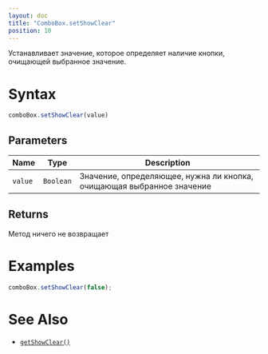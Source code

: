 ```yaml
---
layout: doc
title: "ComboBox.setShowClear"
position: 10
---
```


Устанавливает значение, которое определяет наличие кнопки, очищающей выбранное значение.

# Syntax

```js
comboBox.setShowClear(value)
```

## Parameters

|Name|Type|Description|
|----|----|-----------|
|`value`|`Boolean`|Значение, определяющее, нужна ли кнопка, очищающая выбранное значение|

## Returns

Метод ничего не возвращает

# Examples

```js
comboBox.setShowClear(false);
```

# See Also

* [`getShowClear()`](../ComboBox.getShowClear/)
